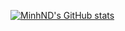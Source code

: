 [![MinhND's GitHub stats](https://github-readme-stats.vercel.app/api?username=minhnd90)](https://github.com/anuraghazra/github-readme-stats)

<!---
minhnd90/minhnd90 is a ✨ special ✨ repository because its `README.md` (this file) appears on your GitHub profile.
You can click the Preview link to take a look at your changes.
--->
